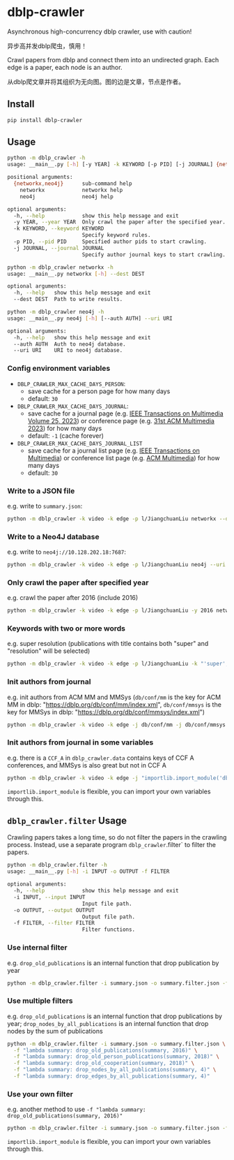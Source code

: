 # dblp-crawler

Asynchronous high-concurrency dblp crawler, use with caution!

异步高并发dblp爬虫，慎用！

Crawl papers from dblp and connect them into an undirected graph. Each edge is a paper, each node is an author.

从dblp爬文章并将其组织为无向图。图的边是文章，节点是作者。

## Install

```sh
pip install dblp-crawler
```

## Usage

```sh
python -m dblp_crawler -h
usage: __main__.py [-h] [-y YEAR] -k KEYWORD [-p PID] [-j JOURNAL] {networkx,neo4j} ...

positional arguments:
  {networkx,neo4j}      sub-command help
    networkx            networkx help
    neo4j               neo4j help

optional arguments:
  -h, --help            show this help message and exit
  -y YEAR, --year YEAR  Only crawl the paper after the specified year.
  -k KEYWORD, --keyword KEYWORD
                        Specify keyword rules.
  -p PID, --pid PID     Specified author pids to start crawling.
  -j JOURNAL, --journal JOURNAL
                        Specify author journal keys to start crawling.
```

```sh
python -m dblp_crawler networkx -h
usage: __main__.py networkx [-h] --dest DEST

optional arguments:
  -h, --help   show this help message and exit
  --dest DEST  Path to write results.
```

```sh
python -m dblp_crawler neo4j -h   
usage: __main__.py neo4j [-h] [--auth AUTH] --uri URI

optional arguments:
  -h, --help   show this help message and exit
  --auth AUTH  Auth to neo4j database.
  --uri URI    URI to neo4j database.
```

### Config environment variables

* `DBLP_CRAWLER_MAX_CACHE_DAYS_PERSON`: 
  * save cache for a person page for how many days
  * default: `30`
* `DBLP_CRAWLER_MAX_CACHE_DAYS_JOURNAL`: 
  * save cache for a journal page (e.g. [IEEE Transactions on Multimedia Volume 25, 2023](https://dblp.org/db/journals/tmm/tmm25.xml)) or conference page (e.g. [31st ACM Multimedia 2023](https://dblp.org/db/conf/mm/mm2023.xml)) for how many days
  * default: `-1` (cache forever)
* `DBLP_CRAWLER_MAX_CACHE_DAYS_JOURNAL_LIST`
  * save cache for a journal list page (e.g. [IEEE Transactions on Multimedia](https://dblp.org/db/journals/tmm/index.xml)) or conference list page (e.g. [ACM Multimedia](https://dblp.org/db/conf/mm/index.xml)) for how many days
  * default: `30`

### Write to a JSON file

e.g. write to `summary.json`:

```sh
python -m dblp_crawler -k video -k edge -p l/JiangchuanLiu networkx --dest summary.json
```

### Write to a Neo4J database

e.g. write to `neo4j://10.128.202.18:7687`:

```sh
python -m dblp_crawler -k video -k edge -p l/JiangchuanLiu neo4j --uri neo4j://10.128.202.18:7687
```

### Only crawl the paper after specified year

e.g. crawl the paper after 2016 (include 2016)

```sh
python -m dblp_crawler -k video -k edge -p l/JiangchuanLiu -y 2016 networkx --dest summary.json
```

### Keywords with two or more words

e.g. super resolution (publications with title contains both "super" and "resolution" will be selected)

```sh
python -m dblp_crawler -k video -k edge -p l/JiangchuanLiu -k "'super','resolution'" networkx --dest summary.json
```

### Init authors from journal

e.g. init authors from ACM MM and MMSys (`db/conf/mm` is the key for ACM MM in dblp: "https://dblp.org/db/conf/mm/index.xml", `db/conf/mmsys` is the key for MMSys in dblp: "https://dblp.org/db/conf/mmsys/index.xml")

```sh
python -m dblp_crawler -k video -k edge -j db/conf/mm -j db/conf/mmsys networkx --dest summary.json
```

### Init authors from journal in some variables

e.g. there is a `CCF_A` in `dblp_crawler.data` contains keys of CCF A conferences, and MMSys is also great but not in CCF A

```sh
python -m dblp_crawler -k video -k edge -j "importlib.import_module('dblp_crawler.data').CCF_A" -j db/conf/mmsys networkx --dest summary.json
```

`importlib.import_module` is flexible, you can import your own variables through this.

## `dblp_crawler.filter` Usage

Crawling papers takes a long time, so do not filter the papers in the crawling process. Instead, use a separate program `dblp_crawler`.filter` to filter the papers.

```sh
python -m dblp_crawler.filter -h                                                       
usage: __main__.py [-h] -i INPUT -o OUTPUT -f FILTER

optional arguments:
  -h, --help            show this help message and exit
  -i INPUT, --input INPUT
                        Input file path.
  -o OUTPUT, --output OUTPUT
                        Output file path.
  -f FILTER, --filter FILTER
                        Filter functions.
```

### Use internal filter

e.g. `drop_old_publications` is an internal function that drop publication by year

```sh
python -m dblp_crawler.filter -i summary.json -o summary.filter.json -f "lambda summary: drop_old_publications(summary, 2016)"
```

### Use multiple filters

e.g. `drop_old_publications` is an internal function that drop publications by year; `drop_nodes_by_all_publications` is an internal function that drop nodes by the sum of publications

```sh
python -m dblp_crawler.filter -i summary.json -o summary.filter.json \
  -f "lambda summary: drop_old_publications(summary, 2016)" \
  -f "lambda summary: drop_old_person_publications(summary, 2018)" \
  -f "lambda summary: drop_old_cooperation(summary, 2018)" \
  -f "lambda summary: drop_nodes_by_all_publications(summary, 4)" \
  -f "lambda summary: drop_edges_by_all_publications(summary, 4)"
```

### Use your own filter

e.g. another method to use `-f "lambda summary: drop_old_publications(summary, 2016)"`

```sh
python -m dblp_crawler.filter -i summary.json -o summary.filter.json -f "lambda summary: importlib.import_module('dblp_crawler.filter').drop_old_publications(summary, 2016)"
```

`importlib.import_module` is flexible, you can import your own variables through this.
